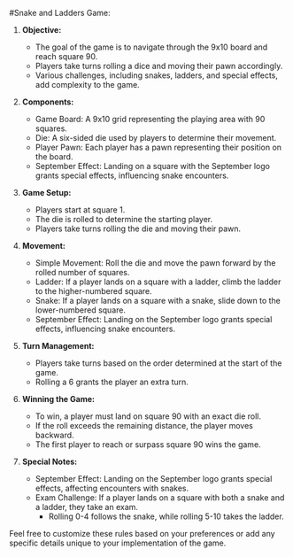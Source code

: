 #Snake and Ladders Game:
1. **Objective:**
   - The goal of the game is to navigate through the 9x10 board and reach square 90.
   - Players take turns rolling a dice and moving their pawn accordingly.
   - Various challenges, including snakes, ladders, and special effects, add complexity to the game.

2. **Components:**
   - Game Board: A 9x10 grid representing the playing area with 90 squares.
   - Die: A six-sided die used by players to determine their movement.
   - Player Pawn: Each player has a pawn representing their position on the board.
   - September Effect: Landing on a square with the September logo grants special effects, influencing snake encounters.

3. **Game Setup:**
   - Players start at square 1.
   - The die is rolled to determine the starting player.
   - Players take turns rolling the die and moving their pawn.

4. **Movement:**
   - Simple Movement: Roll the die and move the pawn forward by the rolled number of squares.
   - Ladder: If a player lands on a square with a ladder, climb the ladder to the higher-numbered square.
   - Snake: If a player lands on a square with a snake, slide down to the lower-numbered square.
   - September Effect: Landing on the September logo grants special effects, influencing snake encounters.

5. **Turn Management:**
   - Players take turns based on the order determined at the start of the game.
   - Rolling a 6 grants the player an extra turn.

6. **Winning the Game:**
   - To win, a player must land on square 90 with an exact die roll.
   - If the roll exceeds the remaining distance, the player moves backward.
   - The first player to reach or surpass square 90 wins the game.

7. **Special Notes:**
   - September Effect: Landing on the September logo grants special effects, affecting encounters with snakes.
   - Exam Challenge: If a player lands on a square with both a snake and a ladder, they take an exam.
      - Rolling 0-4 follows the snake, while rolling 5-10 takes the ladder.

Feel free to customize these rules based on your preferences or add any specific details unique to your implementation of the game.
